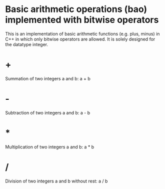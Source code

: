 # Basic arithmetic operations (bao) implemented with bitwise operators
This is an implementation of basic arithmetic functions (e.g. plus, minus) in C++ in which only bitwise operators are allowed. It is solely designed for the datatype integer.

# +
Summation of two integers a and b: a + b

# -
Subtraction of two integers a and b: a - b

# *
Multiplication of two integers a and b: a * b

# /
Division of two integers a and b without rest: a / b
